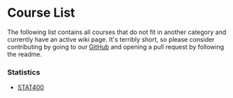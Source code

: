 # Course List

The following list contains all courses that do not fit in another category and currently have an active wiki page. It's terribly short, so please consider contributing by going to our [GitHub](https://github.com/hkn-alpha/wiki) and opening a pull request by following the readme.

### Statistics
- [STAT400](STAT400.md)

